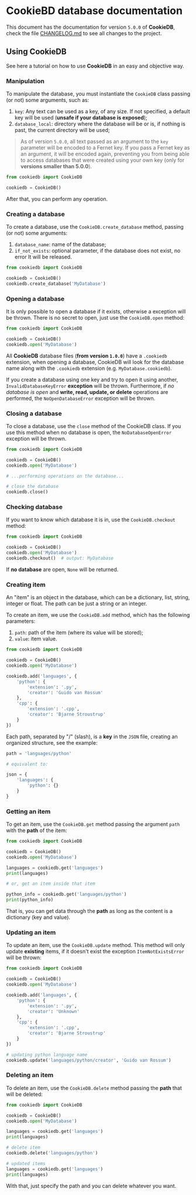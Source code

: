 # CookieBD database documentation

This document has the documentation for version `5.0.0` of **CookieDB**, check the file [CHANGELOG.md](https://github.com/jaedsonpys/cookiedb/blob/master/CHANGELOG.md) to see all changes to the project.

## Using CookieDB

See here a tutorial on how to use **CookieDB** in an easy and objective way.

### Manipulation

To manipulate the database, you must instantiate the `CookieDB` class passing (or not) some arguments, such as:

1. `key`: Any text can be used as a key, of any size. If not specified, a default key will be used (**unsafe if your database is exposed**);
2. `database_local`: directory where the database will be or is, if nothing is past, the current directory will be used;

> As of version `5.0.0`, all text passed as an argument to the `key` parameter will be encoded to a Fernet key. If you pass a Fernet key as an argument, it will be encoded again, preventing you from being able to access databases that were created using your own key (only for **versions smaller than 5.0.0**).

```python
from cookiedb import CookieDB

cookiedb = CookieDB()
```

After that, you can perform any operation.

### Creating a database

To create a database, use the `CookieDB.create_database` method, passing (or not) some arguments:

1. `database_name`: name of the database;
2. `if_not_exists`: optional parameter, if the database does not exist, no error
It will be released.

```python
from cookiedb import CookieDB

cookiedb = CookieDB()
cookiedb.create_database('MyDatabase')
```

### Opening a database

It is only possible to open a database if it exists, otherwise a exception will be thrown. There is no secret to open, just use the `CookieDB.open` method:

```python
from cookiedb import CookieDB

cookiedb = CookieDB()
cookiedb.open('MyDatabase')
```

All **CookieDB** database files (**from version `1.0.0`**) have a `.cookiedb` extension, when opening a database, CookieDB will look for the database name along with the `.cookiedb` extension (e.g. `MyDatabase.cookiedb`).

If you create a database using one key and try to open it using another, `InvalidDatabaseKeyError` **exception** will be thrown. Furthermore, if _no database is open_ and **write, read, update, or delete** operations are performed, the `NoOpenDatabaseError` exception will be thrown.

### Closing a database

To close a database, use the `close` method of the CookieDB class. If you use this method when no database is open, the `NoDatabaseOpenError` exception will be thrown.

```python
from cookiedb import CookieDB

cookiedb = CookieDB()
cookiedb.open('MyDatabase')

# ...performing operations on the database...

# close the database
cookiedb.close()
```

### Checking database

If you want to know which database it is in, use the `CookieDB.checkout` method:

```python
from cookiedb import CookieDB

cookiedb = CookieDB()
cookiedb.open('MyDatabase')
cookiedb.checkout()  # output: MyDatabase
```

If **no database** are open, `None` will be returned.

### Creating item

An "item" is an object in the database, which can be a dictionary, list, string, integer or float. The path can be just a string or an integer.

To create an item, we use the `CookieDB.add` method, which has the following parameters:

1. `path`: path of the item (where its value will be stored);
2. `value`: item value.

```python
from cookiedb import CookieDB

cookiedb = CookieDB()
cookiedb.open('MyDatabase')

cookiedb.add('languages', {
    'python': {
        'extension': '.py',
        'creator': 'Guido van Rossum'
    },
    'cpp': {
        'extension': '.cpp',
        'creator': 'Bjarne Stroustrup'
    }
})
```

Each path, separated by "/" (slash), is a **key** in the `JSON` file, creating an organized structure, see the example:

```python
path = 'languages/python'

# equivalent to:

json = {
    'languages': {
        'python': {}
    }
}
```

### Getting an item

To get an item, use the `CookieDB.get` method passing the argument `path` with the **path** of the item:

```python
from cookiedb import CookieDB

cookiedb = CookieDB()
cookiedb.open('MyDatabase')

languages = cookiedb.get('languages')
print(languages)

# or, get an item inside that item

python_info = cookiedb.get('languages/python')
print(python_info)
```

That is, you can get data through the **path** as long as the content is a dictionary (key and value).

### Updating an item

To update an item, use the `CookieDB.update` method. This method will only update **existing** items, if it doesn't exist the exception `ItemNotExistsError` will be thrown:

```python
from cookiedb import CookieDB

cookiedb = CookieDB()
cookiedb.open('MyDatabase')

cookiedb.add('languages', {
    'python': {
        'extension': '.py',
        'creator': 'Unknown'
    },
    'cpp': {
        'extension': '.cpp',
        'creator': 'Bjarne Stroustrup'
    }
})

# updating python language name
cookiedb.update('languages/python/creator', 'Guido van Rossum')
```

### Deleting an item

To delete an item, use the `CookieDB.delete` method passing the **path** that will be deleted:

```python
from cookiedb import CookieDB

cookiedb = CookieDB()
cookiedb.open('MyDatabase')

languages = cookiedb.get('languages')
print(languages)

# delete item
cookiedb.delete('languages/python')

# updated items
languages = cookiedb.get('languages')
print(languages)
```

With that, just specify the path and you can delete whatever you want.